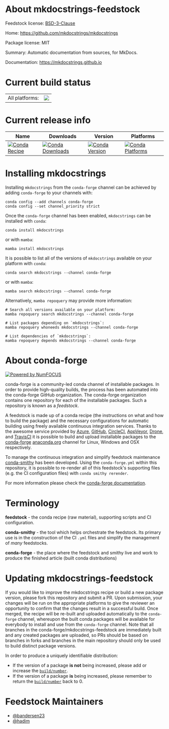 About mkdocstrings-feedstock
============================

Feedstock license: [BSD-3-Clause](https://github.com/conda-forge/mkdocstrings-feedstock/blob/main/LICENSE.txt)

Home: https://github.com/mkdocstrings/mkdocstrings

Package license: MIT

Summary: Automatic documentation from sources, for MkDocs.

Documentation: https://mkdocstrings.github.io

Current build status
====================


<table><tr><td>All platforms:</td>
    <td>
      <a href="https://dev.azure.com/conda-forge/feedstock-builds/_build/latest?definitionId=10986&branchName=main">
        <img src="https://dev.azure.com/conda-forge/feedstock-builds/_apis/build/status/mkdocstrings-feedstock?branchName=main">
      </a>
    </td>
  </tr>
</table>

Current release info
====================

| Name | Downloads | Version | Platforms |
| --- | --- | --- | --- |
| [![Conda Recipe](https://img.shields.io/badge/recipe-mkdocstrings-green.svg)](https://anaconda.org/conda-forge/mkdocstrings) | [![Conda Downloads](https://img.shields.io/conda/dn/conda-forge/mkdocstrings.svg)](https://anaconda.org/conda-forge/mkdocstrings) | [![Conda Version](https://img.shields.io/conda/vn/conda-forge/mkdocstrings.svg)](https://anaconda.org/conda-forge/mkdocstrings) | [![Conda Platforms](https://img.shields.io/conda/pn/conda-forge/mkdocstrings.svg)](https://anaconda.org/conda-forge/mkdocstrings) |

Installing mkdocstrings
=======================

Installing `mkdocstrings` from the `conda-forge` channel can be achieved by adding `conda-forge` to your channels with:

```
conda config --add channels conda-forge
conda config --set channel_priority strict
```

Once the `conda-forge` channel has been enabled, `mkdocstrings` can be installed with `conda`:

```
conda install mkdocstrings
```

or with `mamba`:

```
mamba install mkdocstrings
```

It is possible to list all of the versions of `mkdocstrings` available on your platform with `conda`:

```
conda search mkdocstrings --channel conda-forge
```

or with `mamba`:

```
mamba search mkdocstrings --channel conda-forge
```

Alternatively, `mamba repoquery` may provide more information:

```
# Search all versions available on your platform:
mamba repoquery search mkdocstrings --channel conda-forge

# List packages depending on `mkdocstrings`:
mamba repoquery whoneeds mkdocstrings --channel conda-forge

# List dependencies of `mkdocstrings`:
mamba repoquery depends mkdocstrings --channel conda-forge
```


About conda-forge
=================

[![Powered by
NumFOCUS](https://img.shields.io/badge/powered%20by-NumFOCUS-orange.svg?style=flat&colorA=E1523D&colorB=007D8A)](https://numfocus.org)

conda-forge is a community-led conda channel of installable packages.
In order to provide high-quality builds, the process has been automated into the
conda-forge GitHub organization. The conda-forge organization contains one repository
for each of the installable packages. Such a repository is known as a *feedstock*.

A feedstock is made up of a conda recipe (the instructions on what and how to build
the package) and the necessary configurations for automatic building using freely
available continuous integration services. Thanks to the awesome service provided by
[Azure](https://azure.microsoft.com/en-us/services/devops/), [GitHub](https://github.com/),
[CircleCI](https://circleci.com/), [AppVeyor](https://www.appveyor.com/),
[Drone](https://cloud.drone.io/welcome), and [TravisCI](https://travis-ci.com/)
it is possible to build and upload installable packages to the
[conda-forge](https://anaconda.org/conda-forge) [anaconda.org](https://anaconda.org/)
channel for Linux, Windows and OSX respectively.

To manage the continuous integration and simplify feedstock maintenance
[conda-smithy](https://github.com/conda-forge/conda-smithy) has been developed.
Using the ``conda-forge.yml`` within this repository, it is possible to re-render all of
this feedstock's supporting files (e.g. the CI configuration files) with ``conda smithy rerender``.

For more information please check the [conda-forge documentation](https://conda-forge.org/docs/).

Terminology
===========

**feedstock** - the conda recipe (raw material), supporting scripts and CI configuration.

**conda-smithy** - the tool which helps orchestrate the feedstock.
                   Its primary use is in the construction of the CI ``.yml`` files
                   and simplify the management of *many* feedstocks.

**conda-forge** - the place where the feedstock and smithy live and work to
                  produce the finished article (built conda distributions)


Updating mkdocstrings-feedstock
===============================

If you would like to improve the mkdocstrings recipe or build a new
package version, please fork this repository and submit a PR. Upon submission,
your changes will be run on the appropriate platforms to give the reviewer an
opportunity to confirm that the changes result in a successful build. Once
merged, the recipe will be re-built and uploaded automatically to the
`conda-forge` channel, whereupon the built conda packages will be available for
everybody to install and use from the `conda-forge` channel.
Note that all branches in the conda-forge/mkdocstrings-feedstock are
immediately built and any created packages are uploaded, so PRs should be based
on branches in forks and branches in the main repository should only be used to
build distinct package versions.

In order to produce a uniquely identifiable distribution:
 * If the version of a package **is not** being increased, please add or increase
   the [``build/number``](https://docs.conda.io/projects/conda-build/en/latest/resources/define-metadata.html#build-number-and-string).
 * If the version of a package **is** being increased, please remember to return
   the [``build/number``](https://docs.conda.io/projects/conda-build/en/latest/resources/define-metadata.html#build-number-and-string)
   back to 0.

Feedstock Maintainers
=====================

* [@bandersen23](https://github.com/bandersen23/)
* [@hadim](https://github.com/hadim/)

